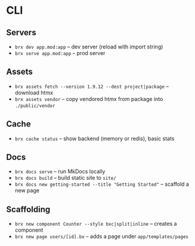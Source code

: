 # CLI

## Servers
- `brx dev app.mod:app` – dev server (reload with import string)
- `brx serve app.mod:app` – prod server

## Assets
- `brx assets fetch --version 1.9.12 --dest project|package` – download htmx
- `brx assets vendor` – copy vendored htmx from package into `./public/vendor`

## Cache
- `brx cache status` – show backend (memory or redis), basic stats

## Docs
- `brx docs serve` – run MkDocs locally
- `brx docs build` – build static site to `site/`
- `brx docs new getting-started --title "Getting Started"` – scaffold a new page

## Scaffolding
- `brx new component Counter --style bxc|split|inline` – creates a component
- `brx new page users/[id].bx` – adds a page under `app/templates/pages`